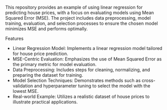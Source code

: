 This repository provides an example of using linear regression for predicting house prices, with a focus on evaluating models using Mean Squared Error (MSE). The project includes data preprocessing, model training, evaluation, and selection processes to ensure the chosen model minimizes MSE and performs optimally.

Features
- Linear Regression Model: Implements a linear regression model tailored for house price prediction.
- MSE-Centric Evaluation: Emphasizes the use of Mean Squared Error as the primary metric for model evaluation.
- Data Preprocessing: Includes steps for cleaning, normalizing, and preparing the dataset for training.
- Model Selection Techniques: Demonstrates methods such as cross-validation and hyperparameter tuning to select the model with the lowest MSE.
- Real-world Example: Utilizes a realistic dataset of house prices to illustrate practical applications.
